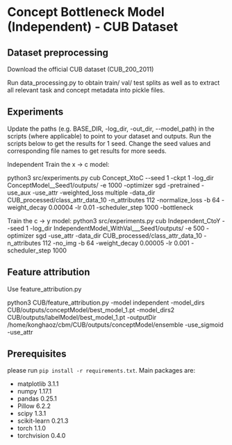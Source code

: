 # Concept Bottleneck Model (Independent) - CUB Dataset
## Dataset preprocessing
Download the official CUB dataset (CUB_200_2011)

Run data_processing.py to obtain train/ val/ test splits as well as to extract all relevant task and concept metadata into pickle files.

## Experiments
Update the paths (e.g. BASE_DIR, -log_dir, -out_dir, --model_path) in the scripts (where applicable) to point to your dataset and outputs.
Run the scripts below to get the results for 1 seed. Change the seed values and corresponding file names to get results for more seeds.

Independent
Train the x -> c model:

python3 src/experiments.py cub Concept_XtoC --seed 1 -ckpt 1 -log_dir ConceptModel__Seed1/outputs/ -e 1000 -optimizer sgd -pretrained -use_aux -use_attr -weighted_loss multiple -data_dir CUB_processed/class_attr_data_10 -n_attributes 112 -normalize_loss -b 64 -weight_decay 0.00004 -lr 0.01 -scheduler_step 1000 -bottleneck

Train the c -> y model:
python3 src/experiments.py cub Independent_CtoY --seed 1 -log_dir IndependentModel_WithVal___Seed1/outputs/ -e 500 -optimizer sgd -use_attr -data_dir CUB_processed/class_attr_data_10 -n_attributes 112 -no_img -b 64 -weight_decay 0.00005 -lr 0.001 -scheduler_step 1000 


## Feature attribution 
Use feature_attribution.py

python3 CUB/feature_attribution.py -model independent -model_dirs CUB/outputs/conceptModel/best_model_1.pt -model_dirs2 CUB/outputs/labelModel/best_model_1.pt -outputDir /home/konghaoz/cbm/CUB/outputs/conceptModel/ensemble -use_sigmoid -use_attr


## Prerequisites
please run `pip install -r requirements.txt`. Main packages are:
- matplotlib 3.1.1
- numpy 1.17.1
- pandas 0.25.1
- Pillow 6.2.2
- scipy 1.3.1
- scikit-learn 0.21.3
- torch 1.1.0
- torchvision 0.4.0




